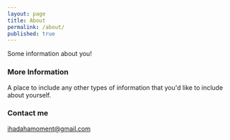 ```yaml
---
layout: page
title: About
permalink: /about/
published: true
---
```


Some information about you!

### More Information

A place to include any other types of information that you'd like to include about yourself.

### Contact me

[ihadahamoment@gmail.com](mailto:ihadahamoment@gmail.com)
